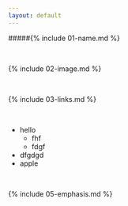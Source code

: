 ```yaml
---
layout: default
---
```


#####{% include 01-name.md %}

<br>

{% include 02-image.md %}

<br>

{% include 03-links.md %}

<br>

- hello
  - fhf
  - fdgf
- dfgdgd
- apple

<br>

{% include 05-emphasis.md %}
